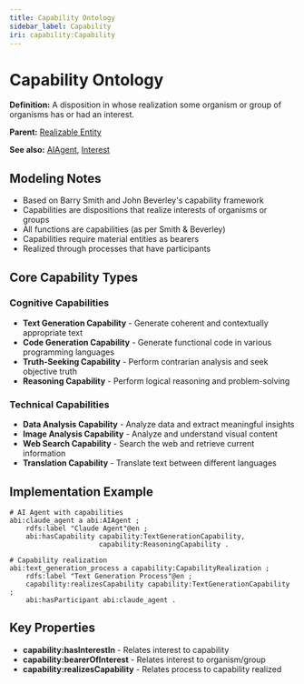 ```yaml
---
title: Capability Ontology
sidebar_label: Capability
iri: capability:Capability
---
```


# Capability Ontology

**Definition:** A disposition in whose realization some organism or group of organisms has or had an interest.

**Parent:** [Realizable Entity](/bfo/continuant/realizable-entity)

**See also:** [AIAgent](/abi/AIAgent), [Interest](/abi/interest)

## Modeling Notes

- Based on Barry Smith and John Beverley's capability framework
- Capabilities are dispositions that realize interests of organisms or groups
- All functions are capabilities (as per Smith & Beverley)
- Capabilities require material entities as bearers
- Realized through processes that have participants

## Core Capability Types

### Cognitive Capabilities
- **Text Generation Capability** - Generate coherent and contextually appropriate text
- **Code Generation Capability** - Generate functional code in various programming languages
- **Truth-Seeking Capability** - Perform contrarian analysis and seek objective truth
- **Reasoning Capability** - Perform logical reasoning and problem-solving

### Technical Capabilities
- **Data Analysis Capability** - Analyze data and extract meaningful insights
- **Image Analysis Capability** - Analyze and understand visual content
- **Web Search Capability** - Search the web and retrieve current information
- **Translation Capability** - Translate text between different languages

## Implementation Example

```turtle
# AI Agent with capabilities
abi:claude_agent a abi:AIAgent ;
    rdfs:label "Claude Agent"@en ;
    abi:hasCapability capability:TextGenerationCapability,
                      capability:ReasoningCapability .

# Capability realization
abi:text_generation_process a capability:CapabilityRealization ;
    rdfs:label "Text Generation Process"@en ;
    capability:realizesCapability capability:TextGenerationCapability ;
    abi:hasParticipant abi:claude_agent .
```

## Key Properties

- **capability:hasInterestIn** - Relates interest to capability
- **capability:bearerOfInterest** - Relates interest to organism/group
- **capability:realizesCapability** - Relates process to capability realized
